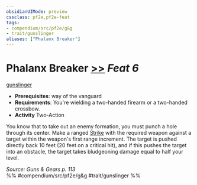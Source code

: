 ```yaml
---
obsidianUIMode: preview
cssclass: pf2e,pf2e-feat
tags:
- compendium/src/pf2e/g&g
- trait/gunslinger
aliases: ["Phalanx Breaker"]
---
```

# Phalanx Breaker  [>>](/rules/core-rulebook/chapter-9-playing-the-game.md#Actions "Two-Action") *Feat 6*  
[gunslinger](/rules/traits/gunslinger-g-g.md)  

- **Prerequisites**: way of the vanguard
- **Requirements**: You're wielding a two-handed firearm or a two-handed crossbow.
- **Activity** Two-Action

You know that to take out an enemy formation, you must punch a hole through its center. Make a ranged [Strike](/rules/actions/strike.md) with the required weapon against a target within the weapon's first range increment. The target is pushed directly back 10 feet (20 feet on a critical hit), and if this pushes the target into an obstacle, the target takes bludgeoning damage equal to half your level.

*Source: Guns & Gears p. 113*  
%% #compendium/src/pf2e/g&g #trait/gunslinger %%
